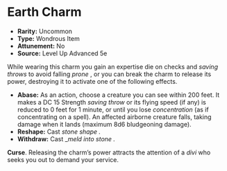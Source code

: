 # Earth Charm

- **Rarity:** Uncommon
- **Type:** Wondrous Item
- **Attunement:** No
- **Source:** Level Up Advanced 5e

While wearing this charm you gain an expertise die on checks and _saving throws_  to avoid falling _prone_ , or you can break the charm to release its power, destroying it to activate one of the following effects.

* **Abase:** As an action, choose a creature you can see within 200 feet. It makes a DC 15 Strength _saving throw_  or its flying speed (if any) is reduced to 0 feet for 1 minute, or until you lose _concentration_  (as if concentrating on a spell). An affected airborne creature falls, taking damage when it lands (maximum 8d6 bludgeoning damage).
* **Reshape:** Cast _stone shape ._
* **Withdraw:** Cast __meld into stone ._

**Curse**. Releasing the charm’s power attracts the attention of a _divi_  who seeks you out to demand your service.
